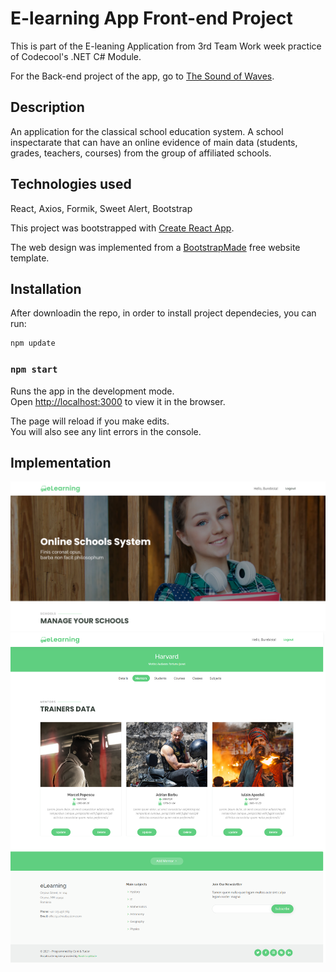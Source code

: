 # E-learning App Front-end Project

This is part of the E-leaning Application from 3rd Team Work week practice of Codecool's .NET C# Module.

For the Back-end project of the app, go to [The Sound of Waves](https://github.com/TudorDan/TheSoundOfWaves).

## Description

An application for the classical school education system. A school inspectarate that can have an online evidence of main data (students, grades, teachers, courses) from the group of affiliated schools.

## Technologies used

React, Axios, Formik, Sweet Alert, Bootstrap

This project was bootstrapped with [Create React App](https://github.com/facebook/create-react-app).

The web design was implemented from a [BootstrapMade](https://bootstrapmade.com/free-website-templates/) free website template.

## Installation

After downloadin the repo, in order to install project dependecies, you can run:

```javascript
npm update
```

### `npm start`

Runs the app in the development mode.\
Open [http://localhost:3000](http://localhost:3000) to view it in the browser.

The page will reload if you make edits.\
You will also see any lint errors in the console.

## Implementation

![Home page](homePage.png)
![Mentors page](mentorsPage.png)

